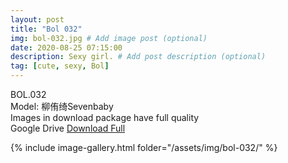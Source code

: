```yaml
---
layout: post
title: "Bol 032"
img: bol-032.jpg # Add image post (optional)
date: 2020-08-25 07:15:00
description: Sexy girl. # Add post description (optional)
tag: [cute, sexy, Bol]
---
```

BOL.032  
Model: 柳侑绮Sevenbaby                                                                    
Images in download package have full quality                    
Google Drive [Download Full](http://gestyy.com/ew8Tkr)

{% include image-gallery.html folder="/assets/img/bol-032/" %}
